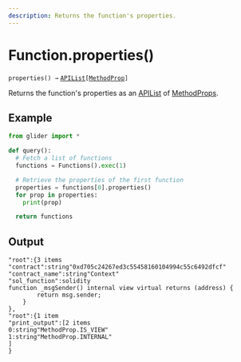 ```yaml
---
description: Returns the function's properties.
---
```


# Function.properties()

`properties() →` [`APIList`](../../iterables/apilist.md)`[`[`MethodProp`](../../callables/methodprop/)`]`

Returns the function's properties as an [APIList](../../iterables/apilist.md) of [MethodProps](../../callables/methodprop/).

## Example

```python
from glider import *

def query():
  # Fetch a list of functions
  functions = Functions().exec(1)

  # Retrieve the properties of the first function
  properties = functions[0].properties()
  for prop in properties:
    print(prop)

  return functions
```

## Output

```solidity
"root":{3 items
"contract":string"0xd705c24267ed3c55458160104994c55c6492dfcf"
"contract_name":string"Context"
"sol_function":solidity
function _msgSender() internal view virtual returns (address) {
        return msg.sender;
    }
},
"root":{1 item
"print_output":[2 items
0:string"MethodProp.IS_VIEW"
1:string"MethodProp.INTERNAL"
]
}
```
